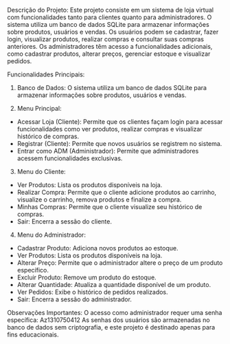 Descrição do Projeto:
Este projeto consiste em um sistema de loja virtual com funcionalidades tanto para clientes quanto para administradores. O sistema utiliza um banco de dados SQLite para armazenar informações sobre produtos, usuários e vendas. Os usuários podem se cadastrar, fazer login, visualizar produtos, realizar compras e consultar suas compras anteriores. Os administradores têm acesso a funcionalidades adicionais, como cadastrar produtos, alterar preços, gerenciar estoque e visualizar pedidos.

Funcionalidades Principais:

1. Banco de Dados:
O sistema utiliza um banco de dados SQLite para armazenar informações sobre produtos, usuários e vendas.

2. Menu Principal:
- Acessar Loja (Cliente): Permite que os clientes façam login para acessar funcionalidades como ver produtos, realizar compras e visualizar histórico de compras.
- Registrar (Cliente): Permite que novos usuários se registrem no sistema.
- Entrar como ADM (Administrador): Permite que administradores acessem funcionalidades exclusivas.

3. Menu do Cliente:
- Ver Produtos: Lista os produtos disponíveis na loja.
- Realizar Compra: Permite que o cliente adicione produtos ao carrinho, visualize o carrinho, remova produtos e finalize a compra.
- Minhas Compras: Permite que o cliente visualize seu histórico de compras.
- Sair: Encerra a sessão do cliente.

4. Menu do Administrador:
- Cadastrar Produto: Adiciona novos produtos ao estoque.
- Ver Produtos: Lista os produtos disponíveis na loja.
- Alterar Preço: Permite que o administrador altere o preço de um produto específico.
- Excluir Produto: Remove um produto do estoque.
- Alterar Quantidade: Atualiza a quantidade disponível de um produto.
- Ver Pedidos: Exibe o histórico de pedidos realizados.
- Sair: Encerra a sessão do administrador.

Observações Importantes:
O acesso como administrador requer uma senha específica: Az1310750412
As senhas dos usuários são armazenadas no banco de dados sem criptografia, e este projeto é destinado apenas para fins educacionais.
